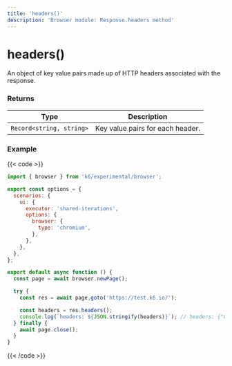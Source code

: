 ```yaml
---
title: 'headers()'
description: 'Browser module: Response.headers method'
---
```


# headers()

An object of key value pairs made up of HTTP headers associated with the response.

### Returns

| Type                     | Description                      |
| ------------------------ | -------------------------------- |
| `Record<string, string>` | Key value pairs for each header. |

### Example

{{< code >}}

```javascript
import { browser } from 'k6/experimental/browser';

export const options = {
  scenarios: {
    ui: {
      executor: 'shared-iterations',
      options: {
        browser: {
          type: 'chromium',
        },
      },
    },
  },
};

export default async function () {
  const page = await browser.newPage();

  try {
    const res = await page.goto('https://test.k6.io/');

    const headers = res.headers();
    console.log(`headers: ${JSON.stringify(headers)}`); // headers: {"Content-Type":"text/html;...
  } finally {
    await page.close();
  }
}
```

{{< /code >}}
